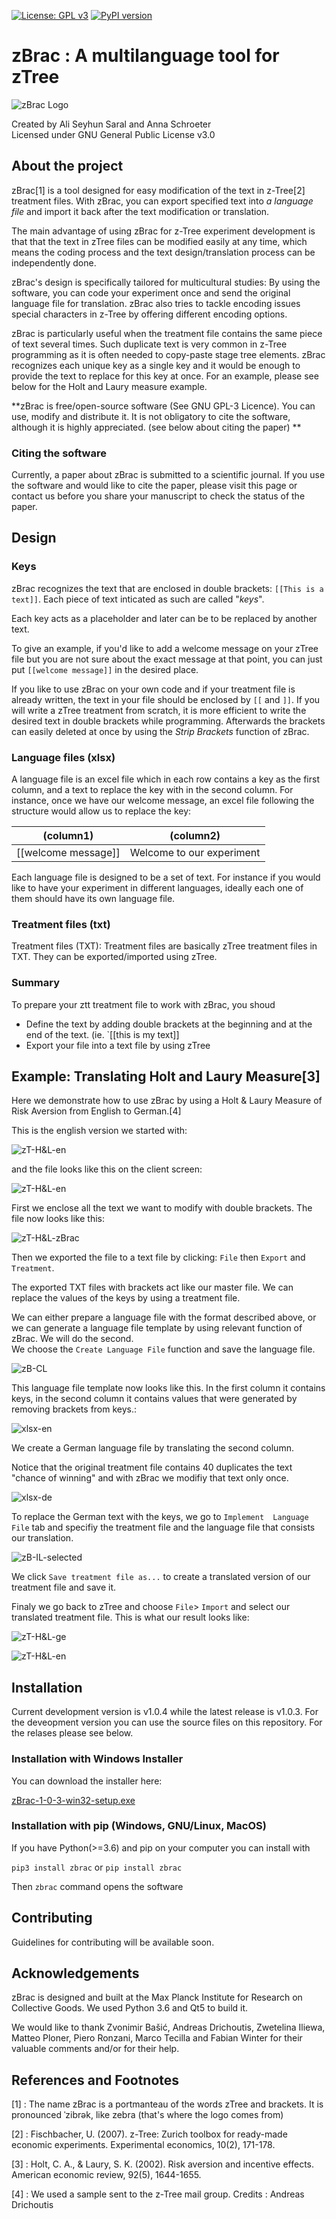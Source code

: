 [![License: GPL v3](https://img.shields.io/badge/License-GPL%20v3-blue.svg)](https://www.gnu.org/licenses/gpl-3.0)
[![PyPI version](https://badge.fury.io/py/zbrac.svg)](https://badge.fury.io/py/zbrac)


# zBrac : A multilanguage tool for zTree

![zBrac Logo](./visuals/img/png/weblogo.png)


Created by Ali Seyhun Saral and Anna Schroeter  
Licensed under GNU General Public License v3.0  
  
## About the project
zBrac[1] is a tool designed for easy modification of the text in z-Tree[2] treatment files. With zBrac, you can export specified text into *a language file* and import it back after the text modification or translation.

The main advantage of using zBrac for z-Tree experiment development is that that the text in zTree files can be modified easily at any time, which means the coding process and the text design/translation process can be independently done.

zBrac's design is specifically tailored for multicultural studies: By using the software, you can code your experiment once and send the original language file for translation. zBrac also tries to tackle encoding issues special characters in z-Tree by offering different encoding options.

zBrac is particularly useful when the treatment file contains the same piece of text several times. Such duplicate text is very common in z-Tree programming as it is often needed to copy-paste stage tree elements. zBrac recognizes each unique key as a single key and it would be enough to provide the text to replace for this key at once. For an example, please see below for the Holt and Laury measure example.

**zBrac is free/open-source software (See GNU GPL-3 Licence). You can use, modify and distribute it. It is not obligatory to cite the software, although it is highly appreciated. (see below about citing the paper) **

### Citing the software
Currently, a paper about zBrac is submitted to a scientific journal. If you use the software and would like to cite the paper, please visit this page or contact us before you share your manuscript to check the status of the paper.

## Design
### Keys
zBrac recognizes the text that are enclosed in double brackets: `[[This is a text]]`. Each piece of text inticated as such are called "*keys*".

Each key acts as a placeholder and later can be to be replaced by another text.

To give an example, if you'd like to add a welcome message on your zTree file but you are not sure about the exact message at that point, you can just put `[[welcome message]]` in the desired place.

If you like to use zBrac on your own code and if your treatment file is already written, the text in your file should be enclosed by `[[` and `]]`. If you will write a zTree treatment from scratch, it is more efficient to write the desired text in double brackets while programming. Afterwards the brackets can easily deleted at once by using the *Strip Brackets* function of zBrac.

### Language files (xlsx)
A language file is an excel file which in each row contains a key as the first column, and a text to replace the key with in the second column. For instance, once we have our welcome message, an excel file following the structure would allow us to replace the key:  

| (column1)  | (column2) |
| ------------- | ------------- |
| [[welcome message]]| Welcome to our experiment |

Each language file is designed to be a set of text. For instance if you would like to have your experiment in different languages, ideally each one of them should have its own language file.

### Treatment files (txt)
Treatment files (TXT): Treatment files are basically zTree treatment files in TXT. They can be exported/imported using zTree. 


### Summary
To prepare your ztt treatment file to work with zBrac, you shoud
* Define the text by adding double brackets at the beginning and at the end of the text. (ie. `[[this is my text]]
* Export your file into a text file by using zTree

## Example: Translating Holt and Laury Measure[3]

Here we demonstrate how to use zBrac by using a Holt & Laury Measure of Risk Aversion from English to German.[4]

This is the english version we started with:

![zT-H&L-en](./visuals/img/png/zT-H&L-en.png)

and the file looks like this on the client screen:
 
![zT-H&L-en](./visuals/img/png/zT-H&L-original.png)

First we enclose all the text we want to modify with double brackets. The file now looks like this: 

![zT-H&L-zBrac](./visuals/img/png/zT-H&L-zBrac.png)

Then we exported the file to a text file by clicking: 
`File` then `Export` and `Treatment`.

The exported TXT files with brackets act like our master file. We can replace the values of the keys by using a treatment file.

We can either prepare a language file with the format described above, or we can generate a language file template by using relevant function of zBrac. We will do the second.  
We choose the `Create Language File` function and save the language file.

![zB-CL](./visuals/img/png/zB-CL-selected.png)

This language file template now looks like this. In the first column it contains keys, in the second column it contains values that were generated by removing brackets from keys.:

![xlsx-en](./visuals/img/png/xlsx-en.png)

We create a German language file by translating the second column.

Notice that the original treatment file contains 40 duplicates the text "chance of winning" and with zBrac we modifiy that text only once. 

![xlsx-de](./visuals/img/png/xlsx-ge.png)

To replace the German text with the keys, we go to `Implement 
Language File` tab and specifiy the treatment file and the language file that consists our translation.


![zB-IL-selected](./visuals/img/png/zB-IL-selected.png)

We click `Save treatment file as...` to create a translated version of our treatment file and save it. 

Finaly we go back to zTree and choose `File`> `Import` and select our translated treatment file. This is what our result looks like:

![zT-H&L-ge](./visuals/img/png/zT-H&L-ge.png)

![zT-H&L-en](./visuals/img/png/zT-H&L-translated.png)

## Installation
Current development version is v1.0.4 while the latest release is v1.0.3. For the deveopment version you can use the source files on this repository. For the relases please see below.

### Installation with Windows Installer

You can download the installer here:

[zBrac-1-0-3-win32-setup.exe](https://github.com/seyhunsaral/zbrac/releases/download/v1.0.3/zBrac-1-0-3-win32-setup.exe)



### Installation with pip (Windows, GNU/Linux, MacOS)

If you have Python(>=3.6) and pip on your computer you can install with

`pip3 install zbrac` or `pip install zbrac`


Then `zbrac` command opens the software


## Contributing

Guidelines for contributing will be available soon.

## Acknowledgements
zBrac is designed and built at the Max Planck Institute for Research on Collective Goods. We used Python 3.6 and Qt5 to build it.

We would like to thank Zvonimir Bašić, Andreas Drichoutis, Zwetelina Iliewa, Matteo Ploner, Piero Ronzani, Marco Tecilla and Fabian Winter for their valuable comments and/or for their help. 


## References and Footnotes
[1] :  The name zBrac is a portmanteau of the words zTree and brackets. 
It is pronounced ˈzibrək, like zebra (that's where the logo comes from)


[2] : Fischbacher, U. (2007). z-Tree: Zurich toolbox for ready-made economic experiments. Experimental economics, 10(2), 171-178.

[3] : Holt, C. A., & Laury, S. K. (2002). Risk aversion and incentive effects. American economic review, 92(5), 1644-1655.

[4] : We used a sample sent to the z-Tree mail group. Credits : Andreas Drichoutis
